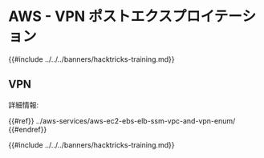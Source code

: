 # AWS - VPN ポストエクスプロイテーション

{{#include ../../../banners/hacktricks-training.md}}

## VPN

詳細情報:

{{#ref}}
../aws-services/aws-ec2-ebs-elb-ssm-vpc-and-vpn-enum/
{{#endref}}

{{#include ../../../banners/hacktricks-training.md}}
